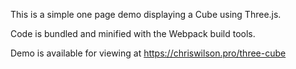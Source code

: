 This is a simple one page demo displaying a Cube using Three.js.

Code is bundled and minified with the Webpack build tools.

Demo is available for viewing at https://chriswilson.pro/three-cube
